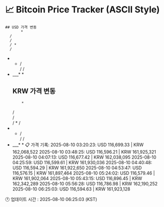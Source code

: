 # 📈 Bitcoin Price Tracker (ASCII Style)
    ## USD 가격 변동 
           *  
      /   
      /   
      / * 
      /   
* *   /   
 /    /   
 * ___*  *
    ## KRW 가격 변동
           *  
      /   
      /   
      / * 
      /   
* *   /   
 /    /   
 * ___*  *
    📋 가격 기록:
    2025-08-10 03:20:23: USD 116,699.33 | KRW 162,068,522
2025-08-10 03:48:25: USD 116,596.21 | KRW 161,925,321
2025-08-10 04:07:13: USD 116,677.42 | KRW 162,038,095
2025-08-10 04:25:59: USD 116,599.61 | KRW 161,930,036
2025-08-10 04:40:48: USD 116,594.29 | KRW 161,922,650
2025-08-10 04:53:47: USD 116,576.15 | KRW 161,897,464
2025-08-10 05:24:02: USD 116,579.46 | KRW 161,902,064
2025-08-10 05:43:15: USD 116,896.45 | KRW 162,342,289
2025-08-10 05:56:28: USD 116,786.98 | KRW 162,190,252
2025-08-10 06:25:03: USD 116,594.63 | KRW 161,923,128
    
🕐 업데이트 시간 : 2025-08-10 06:25:03 (KST)
